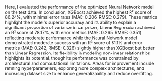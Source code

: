 Here, I evaluated the performance of the optimized Neural Network model on the test data. In conclusion, XGBoost achieved the highest R² score of 86.24%, with minimal error rates (MAE: 0.206, RMSE: 0.279). These metrics highlight the model's superior accuracy and its ability to explain a significant proportion of variance in car prices, Linear Regression achieved an R² score of 78.17%, with error metrics (MAE: 0.265, RMSE: 0.351) reflecting moderate performance while the Neural Network model demonstrated moderate success with an R² score of 81.1% and error metrics (MAE: 0.242, RMSE: 0.326) slightly higher than XGBoost but better than Linear Regression. Its flexibility in modeling non-linear relationships highlights its potential, though its performance was constrained by architectural and computational limitations. Areas for improvement include refining hyperparameters, exploring more complex architectures, and increasing dataset size to enhance generalizability and reduce overfitting.  

